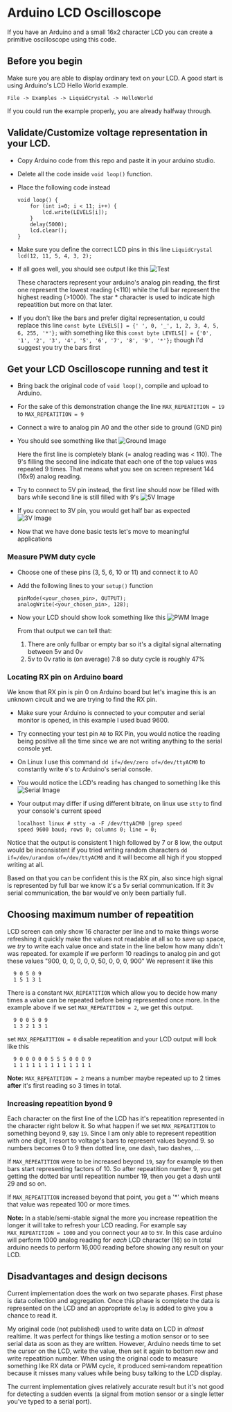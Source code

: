 # Arduino LCD Oscilloscope
If you have an Arduino and a small 16x2 character LCD you can create a primitive oscilloscope using this code.

## Before you begin
Make sure you are able to display ordinary text on your LCD. A good start is using Arduino's LCD Hello World example.

    File -> Examples -> LiquidCrystal -> HelloWorld

If you could run the example properly, you are already halfway through.

## Validate/Customize voltage representation in your LCD.
* Copy Arduino code from this repo and paste it in your arduino studio.
* Delete all the code inside `void loop()` function.
* Place the following code instead

      void loop() {
          for (int i=0; i < 11; i++) {
              lcd.write(LEVELS[i]);
          }
          delay(5000);
          lcd.clear();
      }
* Make sure you define the correct LCD pins in this line `LiquidCrystal lcd(12, 11, 5, 4, 3, 2);`
* If all goes well, you should see output like this
  ![Test](https://raw.githubusercontent.com/ramast/arduino-lcd-oscilloscope/master/images/test.jpg "Test Image")

  These characters represent your arduino's analog pin reading, the first one represent the lowest reading (<110) while the full bar represent the highest reading (>1000).
  The star \* character is used to indicate high repeatition but more on that later.

* If you don't like the bars and prefer digital representation, u could replace this line
  `const byte LEVELS[] = {' ', 0, '_', 1, 2, 3, 4, 5, 6, 255, '*'};`
  with something like this
  `const byte LEVELS[] = {'0', '1', '2', '3', '4', '5', '6', '7', '8', '9', '*'};`
  though I'd suggest you try the bars first

## Get your LCD Oscilloscope running and test it
* Bring back the original code of `void loop()`, compile and upload to Arduino.
* For the sake of this demonstration change the line `MAX_REPEATITION = 19` to `MAX_REPEATITION = 9`
* Connect a wire to analog pin A0 and the other side to ground (GND pin)
* You should see something like that
    ![Ground Image](https://raw.githubusercontent.com/ramast/arduino-lcd-oscilloscope/master/images/ground.jpg "LCD Image")
  
  Here the first line is completely blank (= analog reading was < 110). 
  The 9's filling the second line indicate that each one of the top values was repeated 9 times. That means what you see on screen represent 144 (16x9) analog reading.
* Try to connect to 5V pin instead, the first line should now be filled with bars while second line is still filled with  9's
  ![5V Image](https://raw.githubusercontent.com/ramast/arduino-lcd-oscilloscope/master/images/5v.jpg "5V LCD Image")
* If you connect to 3V pin, you would get half bar as expected
  ![3V Image](https://raw.githubusercontent.com/ramast/arduino-lcd-oscilloscope/master/images/3-3v.jpg "3V LCD Image")

* Now that we have done basic tests let's move to meaningful applications

### Measure PWM duty cycle
* Choose one of these pins (3, 5, 6, 10 or 11) and connect it to A0
* Add the following lines to your `setup()` function

      pinMode(<your_chosen_pin>, OUTPUT);
      analogWrite(<your_chosen_pin>, 128);

 * Now your LCD should show look something like this
   ![PWM Image](https://raw.githubusercontent.com/ramast/arduino-lcd-oscilloscope/master/images/pwm.jpg "PWM LCD Image")
   
   From that output we can tell that:
   1. There are only fullbar or empty bar so it's a digital signal alternating between 5v and 0v
   2. 5v to 0v ratio is (on average) 7:8 so duty cycle is roughly 47%

### Locating RX pin on Arduino board
We know that RX pin is pin 0 on Arduino board but let's imagine this is an unknown circuit and we are trying to find the RX pin.

* Make sure your Arduino is connected to your computer and serial monitor is opened, in this example I used buad 9600.
* Try connecting your test pin `A0` to RX Pin, you would notice the reading being positive all the time since we are not writing anything to the serial console yet.
* On Linux I use this command `dd if=/dev/zero of=/dev/ttyACM0` to constantly write `0`'s to Arduino's serial console.
* You would notice the LCD's reading has changed to something like this
  ![Serial Image](https://raw.githubusercontent.com/ramast/arduino-lcd-oscilloscope/master/images/serial_rx.jpg "Serial RX LCD Image")
* Your output may differ if using different bitrate, on linux use `stty` to find your console's current speed

      localhost linux # stty -a -F /dev/ttyACM0 |grep speed
      speed 9600 baud; rows 0; columns 0; line = 0;

Notice that the output is consistent 1 high followed by 7 or 8 low, the output would be inconsistent if you tried writing random characters `dd if=/dev/urandom of=/dev/ttyACM0` and it will become all high if you stopped writing at all.

Based on that you can be confident this is the RX pin, also since high signal is represented by full bar we know it's a 5v serial communication. If it 3v serial communication, the bar would've only been partially full.

## Choosing maximum number of repeatition
LCD screen can only show 16 character per line and to make things worse refreshing it quickly make the values not readable at all so to save up space, we *try* to write each value once and state in the line below how many didn't was repeated. for example if we perform 10 readings to analog pin and got these values "900, 0, 0, 0, 0, 0, 50, 0, 0, 0, 900"
We represent it like this

      9 0 5 0 9
      1 5 1 3 1

There is a constant `MAX_REPEATITION` which allow you to decide how many times a value can be repeated before being represented once more. In the example above if we set `MAX_REPEATITION = 2`, we get this output.

      9 0 0 5 0 9
      1 3 2 1 3 1

set `MAX_REPEATITION = 0` disable repeatition and your LCD output will look like this

      9 0 0 0 0 0 5 5 5 0 0 0 9
      1 1 1 1 1 1 1 1 1 1 1 1 1

__Note:__ `MAX_REPEATITION = 2` means a number maybe repeated up to 2 times **after** it's first reading so 3 times in total.

### Increasing repeatition byond 9
Each character on the first line of the LCD has it's repeatition represented in the character right below it.
So what happen if we set `MAX_REPEATITION` to something beyond 9, say `19`. Since I am only able to represent repeatition with one digit, I resort to voltage's bars to represent values beyond 9.
so numbers becomes 0 to 9 then dotted line, one dash, two dashes, ...

If `MAX_REPEATITION` were to be increased beyond `19`, say for example `99` then bars start representing factors of 10.
So after repeatition number 9, you get getting the dotted bar until repeatition number 19, then you get a dash until 29 and so on.

If `MAX_REPEATITION` increased beyond that point, you get a '\*' which means that value was repeated 100 or more times.

__Note:__ In a stable/semi-stable signal the more you increase repeatition the longer it will take to refresh your LCD reading. For example say `MAX_REPEATITION = 1000` and you connect your `A0` to `5V`. In this case arduino will perform 1000 analog reading for *each* LCD character (16) so in total arduino needs to perform 16,000 reading before showing any result on your LCD.


## Disadvantages and design decisons

Current implementation does the work on two separate phases. First phase is data collection and aggregation. Once this phase is complete the data is represented on the LCD and an appropriate `delay` is added to give you a chance to read it.

My original code (not published) used to write data on LCD in *almost* realtime. It was perfect for things like testing a motion sensor or to see serial data as soon as they are written.
However, Arduino needs time to set the cursor on the LCD, write the value, then set it again to bottom row and write repeatition number. When using the original code to measure something like RX data or PWM cycle, it produced semi-random repeatition because it misses many values while being busy talking to the LCD display.

The current implementation gives relatively accurate result but it's not good for detecting a sudden events (a signal from motion sensor or a single letter you've typed to a serial port).
